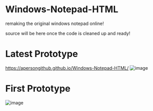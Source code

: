 # Windows-Notepad-HTML
remaking the original windows notepad online!

source will be here once the code is cleaned up and ready!

# Latest Prototype

https://apersongithub.github.io/Windows-Notepad-HTML/
![image](https://user-images.githubusercontent.com/72956230/200983932-97cc0b51-b0c7-4bfa-8313-1f77617304b1.png)


# First Prototype
![image](https://user-images.githubusercontent.com/72956230/200985680-6ea34716-4490-4c71-8d4e-0074aa4186b9.png)
